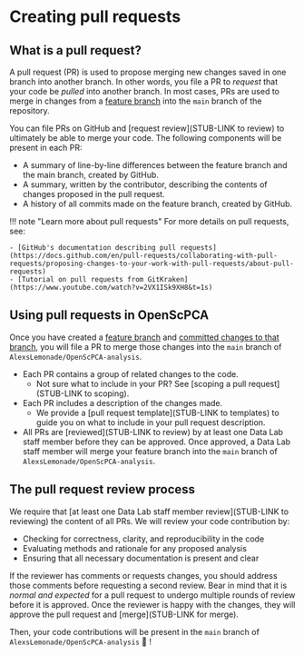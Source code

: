# Creating pull requests

## What is a pull request?

A pull request (PR) is used to propose merging new changes saved in one branch into another branch.
In other words, you file a PR to _request_ that your code be _pulled_ into another branch.
In most cases, PRs are used to merge in changes from a [feature branch](../working-with-git/working-with-branches.md) into the `main` branch of the repository.

You can file PRs on GitHub and [request review](STUB-LINK to review) to ultimately be able to merge your code.
The following components will be present in each PR:

- A summary of line-by-line differences between the feature branch and the main branch, created by GitHub.
- A summary, written by the contributor, describing the contents of changes proposed in the pull request.
- A history of all commits made on the feature branch, created by GitHub.

!!! note "Learn more about pull requests"
    For more details on pull requests, see:

    - [GitHub's documentation describing pull requests](https://docs.github.com/en/pull-requests/collaborating-with-pull-requests/proposing-changes-to-your-work-with-pull-requests/about-pull-requests)
    - [Tutorial on pull requests from GitKraken](https://www.youtube.com/watch?v=2VX1ISk9XH8&t=1s)

## Using pull requests in OpenScPCA

Once you have created a [feature branch](../working-with-git/working-with-branches.md) and [committed changes to that branch](../working-with-git/making-commits.md), you will file a PR to merge those changes into the `main` branch of `AlexsLemonade/OpenScPCA-analysis`.

- Each PR contains a group of related changes to the code.
    - Not sure what to include in your PR?
    See [scoping a pull request](STUB-LINK to scoping).
- Each PR includes a description of the changes made.
    - We provide a [pull request template](STUB-LINK to templates) to guide you on what to include in your pull request description.
- All PRs are [reviewed](STUB-LINK to review) by at least one Data Lab staff member before they can be approved.
Once approved, a Data Lab staff member will merge your feature branch into the `main` branch of `AlexsLemonade/OpenScPCA-analysis`.

## The pull request review process

We require that [at least one Data Lab staff member review](STUB-LINK to reviewing) the content of all PRs.
We will review your code contribution by:

- Checking for correctness, clarity, and reproducibility in the code
- Evaluating methods and rationale for any proposed analysis
- Ensuring that all necessary documentation is present and clear

If the reviewer has comments or requests changes, you should address those comments before requesting a second review.
Bear in mind that it is _normal and expected_ for a pull request to undergo multiple rounds of review before it is approved.
Once the reviewer is happy with the changes, they will approve the pull request and [merge](STUB-LINK for merge).

Then, your code contributions will be present in the `main` branch of `AlexsLemonade/OpenScPCA-analysis` 🎉 !
